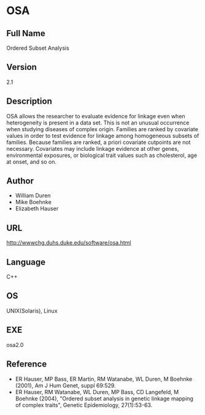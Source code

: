 # OSA

## Full Name
Ordered Subset Analysis

## Version
2.1

## Description
OSA allows the researcher to evaluate evidence for linkage even when heterogeneity is present in a data set. This is not an unusual occurrence when studying diseases of complex origin. Families are ranked by covariate values in order to test evidence for linkage among homogeneous subsets of families. Because families are ranked, a priori covariate cutpoints are not necessary. Covariates may include linkage evidence at other genes, environmental exposures, or biological trait values such as cholesterol, age at onset, and so on.

## Author
* William Duren
* Mike Boehnke
* Elizabeth Hauser

## URL
http://wwwchg.duhs.duke.edu/software/osa.html

## Language
C++

## OS
UNIX(Solaris), Linux

## EXE
osa2.0

## Reference
* ER Hauser, MP Bass, ER Martin, RM Watanabe, WL Duren, M Boehnke (2001), Am J Hum Genet, suppl 69:529.
* ER Hauser, RM Watanabe, WL Duren, MP Bass, CD Langefeld, M Boehnke (2004), "Ordered subset analysis in genetic linkage mapping of complex traits", Genetic Epidemiology, 27(1):53-63.
